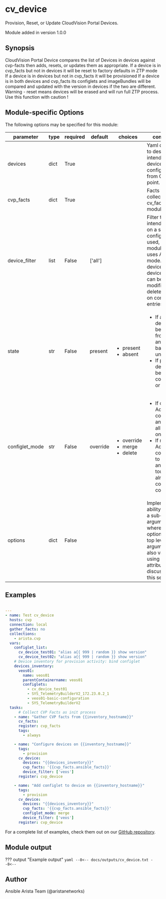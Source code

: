 <!--
  ~ Copyright (c) 2023-2024 Arista Networks, Inc.
  ~ Use of this source code is governed by the Apache License 2.0
  ~ that can be found in the LICENSE file.
  -->

# cv_device

Provision, Reset, or Update CloudVision Portal Devices.

Module added in version 1.0.0
## Synopsis

CloudVision Portal Device compares the list of Devices
in devices against cvp-facts then adds, resets, or updates them as appropriate.
If a device is in cvp_facts but not in devices it will be reset to factory defaults in ZTP mode
If a device is in devices but not in cvp_facts it will be provisioned
If a device is in both devices and cvp_facts its configlets and imageBundles will be compared
and updated with the version in devices if the two are different.
Warning - reset means devices will be erased and will run full ZTP process. Use this function with caution !

## Module-specific Options

The following options may be specified for this module:

| parameter | type | required | default | choices | comments |
| ------------- |-------------| ---------|----------- |--------- |--------- |
| devices  |   dict | True  |  | | Yaml dictionary to describe intended devices configuration from CVP stand point. |
| cvp_facts  |   dict | True  |  | | Facts from CVP collected by cv_facts module. |
| device_filter  |   list | False  |  ['all']  | | Filter to apply intended mode on a set of configlet. If not used, then module only uses ADD mode. device_filter list devices that can be modified or deleted based on configlets entries. |
| state  |   str | False  |  present  | <ul> <li>present</li>  <li>absent</li> </ul> |  <ul> <li>If absent, devices will be removed from CVP and moved back to undefined.</li>  <li>If present, devices will be configured or updated.</li> </ul> |
| configlet_mode  |   str | False  |  override  | <ul> <li>override</li>  <li>merge</li>  <li>delete</li> </ul> |  <ul> <li>If override, Add listed configlets and remove all unlisted ones.</li>  <li>If merge, Add listed configlets to device and do not touch already configured configlets.</li> </ul> |
| options  |   dict | False  |  | | Implements the ability to create a sub-argument_spec, where the sub options of the top level argument are also validated using the attributes discussed in this section. |


## Examples

```yaml

---
- name: Test cv_device
  hosts: cvp
  connection: local
  gather_facts: no
  collections:
    - arista.cvp
  vars:
    configlet_list:
      cv_device_test01: "alias a{{ 999 | random }} show version"
      cv_device_test02: "alias a{{ 999 | random }} show version"
    # Device inventory for provision activity: bind configlet
    devices_inventory:
      veos01:
        name: veos01
        parentContainername: veos01
        configlets:
          - cv_device_test01
          - SYS_TelemetryBuilderV2_172.23.0.2_1
          - veos01-basic-configuration
          - SYS_TelemetryBuilderV2
  tasks:
      # Collect CVP Facts as init process
    - name: "Gather CVP facts from {{inventory_hostname}}"
      cv_facts:
      register: cvp_facts
      tags:
        - always

    - name: "Configure devices on {{inventory_hostname}}"
      tags:
        - provision
      cv_device:
        devices: "{{devices_inventory}}"
        cvp_facts: '{{cvp_facts.ansible_facts}}'
        device_filter: ['veos']
      register: cvp_device

    - name: "Add configlet to device on {{inventory_hostname}}"
      tags:
        - provision
      cv_device:
        devices: "{{devices_inventory}}"
        cvp_facts: '{{cvp_facts.ansible_facts}}'
        configlet_mode: merge
        device_filter: ['veos']
      register: cvp_device

```

For a complete list of examples, check them out on our [GitHub repository](https://github.com/aristanetworks/ansible-cvp/tree/devel/ansible_collections/arista/cvp/examples).

## Module output

??? output "Example output"
    ```yaml
    --8<--
    docs/outputs/cv_device.txt
    --8<--
    ```

## Author

Ansible Arista Team (@aristanetworks)
